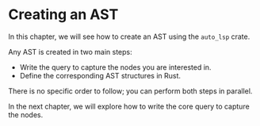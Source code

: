 # Creating an AST

In this chapter, we will see how to create an AST using the `auto_lsp` crate.

Any AST is created in two main steps:

- Write the query to capture the nodes you are interested in.
- Define the corresponding AST structures in Rust.

There is no specific order to follow; you can perform both steps in parallel.

In the next chapter, we will explore how to write the core query to capture the nodes.
